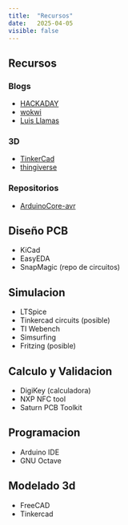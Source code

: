 ```yaml
---
title:  "Recursos"
date:   2025-04-05
visible: false
---
```


## Recursos


### Blogs
- [HACKADAY](https://www.youtube.com/@hackaday)
- [wokwi](https://wokwi.com/)
- [Luis Llamas](https://www.luisllamas.es/)


### 3D
- [TinkerCad](https://www.tinkercad.com/)
- [thingiverse](https://www.thingiverse.com/)


### Repositorios
- [ArduinoCore-avr](https://github.com/arduino/ArduinoCore-avr)




## Diseño PCB
- KiCad
- EasyEDA
- SnapMagic (repo de circuitos)

## Simulacion
- LTSpice
- Tinkercad circuits  (posible)
- TI Webench
- Simsurfing
- Fritzing (posible)

## Calculo y Validacion
- DigiKey (calculadora)
- NXP NFC tool
- Saturn PCB Toolkit  

## Programacion
- Arduino IDE
- GNU Octave

## Modelado 3d
- FreeCAD
- Tinkercad
